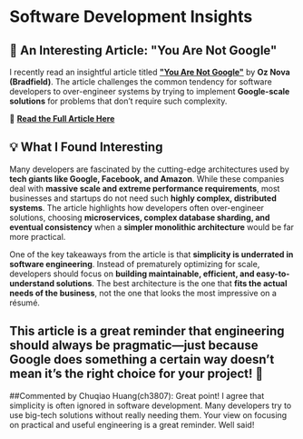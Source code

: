# Software Development Insights  

## 📝 An Interesting Article: **"You Are Not Google"**  

I recently read an insightful article titled **["You Are Not Google"]((https://blog.bradfieldcs.com/you-are-not-google-84912cf44afb))** by **Oz Nova (Bradfield)**. The article challenges the common tendency for software developers to over-engineer systems by trying to implement **Google-scale solutions** for problems that don’t require such complexity.  

🔗 **[Read the Full Article Here](https://blog.bradfieldcs.com/you-are-not-google-84912cf44afb)**  

## 💡 What I Found Interesting  

Many developers are fascinated by the cutting-edge architectures used by **tech giants like Google, Facebook, and Amazon**. While these companies deal with **massive scale and extreme performance requirements**, most businesses and startups do not need such **highly complex, distributed systems**. The article highlights how developers often over-engineer solutions, choosing **microservices, complex database sharding, and eventual consistency** when a **simpler monolithic architecture** would be far more practical.  

One of the key takeaways from the article is that **simplicity is underrated in software engineering**. Instead of prematurely optimizing for scale, developers should focus on **building maintainable, efficient, and easy-to-understand solutions**. The best architecture is the one that **fits the actual needs of the business**, not the one that looks the most impressive on a résumé.  

This article is a great reminder that **engineering should always be pragmatic**—just because Google does something a certain way doesn’t mean it’s the right choice for your project! 🚀  
---

##Commented by Chuqiao Huang(ch3807):
Great point! I agree that simplicity is often ignored in software development. Many developers try to use big-tech solutions without really needing them. Your view on focusing on practical and useful engineering is a great reminder. Well said! 
